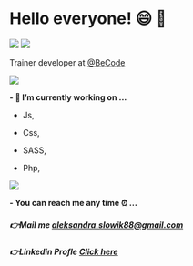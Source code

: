 # Hello everyone! :smile: :wave:

<img src="https://t3.ftcdn.net/jpg/01/27/38/98/240_F_127389862_pMUoWAQMoKsq6QOrF8kq8S9KaXOCjlHP.jpg">


<img src="https://i.imgur.com/GjiJIye.png">

Trainer developer at [@BeCode](https://becode.org/) 

<img src="https://i.pinimg.com/originals/07/24/88/0724884440e8ddd0896ff557b75a222a.gif">

**- 🔭 I’m currently working on ...**

  
- Js, 
      
- Css,
      
- SASS, 
      
- Php,

<img src="https://i.pinimg.com/originals/07/24/88/0724884440e8ddd0896ff557b75a222a.gif">

**- You can reach me any time :alarm_clock: ...**


##### :point_right:Mail me [aleksandra.slowik88@gmail.com]()


##### :point_right:Linkedin Profle [Click here](https://www.linkedin.com/in/aleksandra-slowik-dev/)

